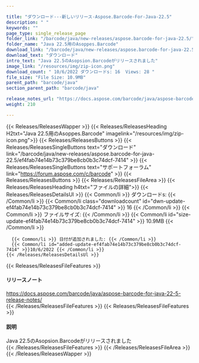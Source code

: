 ```yaml
---

title: "ダウンロード---新しいリリース-Aspose.Barcode-For-Java-22.5"
description: " "
keywords: ""
page_type: single_release_page
folder_link: "/barcode/java/new-releases/aspose.barcode-for-java-22.5/"
folder_name: "Java 22.5用のAsoppes.Barcode"
download_link: "/barcode/java/new-releases/aspose.barcode-for-java-22.5/ef4fab74e14b73c379be8cb0b3c74dcf-7414"
download_text: "ダウンロード"
intro_text: "Java 22.5のAsopsion.Barcodeがリリースされました"
image_link: "/resources/img/zip-icon.png"
download_count: " 10/6/2022 ダウンロードs: 16  Views: 28 "
file_size: "File Size: 10.9MB"
parent_path: "barcode/java"
section_parent_path: "barcode/java"

release_notes_url: "https://docs.aspose.com/barcode/java/aspose-barcode-for-java-22-5-release-notes/"
weight: 210

---
```


{{< Releases/ReleasesWapper >}}
  {{< Releases/ReleasesHeading H2txt="Java 22.5用のAsoppes.Barcode" imagelink="/resources/img/zip-icon.png">}}
  {{< Releases/ReleasesButtons >}}
    {{< Releases/ReleasesSingleButtons text="ダウンロード" link="/barcode/java/new-releases/aspose.barcode-for-java-22.5/ef4fab74e14b73c379be8cb0b3c74dcf-7414" >}}
    {{< Releases/ReleasesSingleButtons text="サポートフォーラム" link="https://forum.aspose.com/c/barcode" >}}
  {{< Releases/ReleasesButtons >}}
  {{< Releases/ReleasesFileArea >}}
    {{< Releases/ReleasesHeading h4txt="ファイルの詳細">}}
    {{< Releases/ReleasesDetailsUl >}}
      {{< Common/li >}} ダウンロードs: {{< /Common/li >}}
      {{< Common/li class="downloadcount" id="dwn-update-ef4fab74e14b73c379be8cb0b3c74dcf-7414" >}} 16 {{< /Common/li >}}
      {{< Common/li >}} ファイルサイズ: {{< /Common/li >}}
      {{< Common/li id="size-update-ef4fab74e14b73c379be8cb0b3c74dcf-7414" >}} 10.9MB {{< /Common/li >}}

      {{< Common/li >}} 日付が追加されました: {{< /Common/li >}}
      {{< Common/li id="added-update-ef4fab74e14b73c379be8cb0b3c74dcf-7414" >}}10/6/2022 {{< /Common/li >}}
    {{< /Releases/ReleasesDetailsUl >}}

  {{< Releases/ReleasesFileFeatures >}}
      <h4>リリースノート</h4><div><a href='https://docs.aspose.com/barcode/java/aspose-barcode-for-java-22-5-release-notes/'>https://docs.aspose.com/barcode/java/aspose-barcode-for-java-22-5-release-notes/</a></div>
  {{< /Releases/ReleasesFileFeatures >}}
  {{< Releases/ReleasesFileFeatures >}}
      <h4>説明</h4><div class="HTMLDescription">Java 22.5のAsopsion.Barcodeがリリースされました</div>
  {{< /Releases/ReleasesFileFeatures >}}
 {{< /Releases/ReleasesFileArea >}}
{{< /Releases/ReleasesWapper >}}



